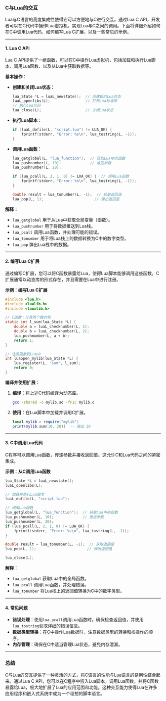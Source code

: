 ### C与Lua的交互

Lua与C语言的高度集成性使得它可以方便地与C进行交互。通过Lua C API，开发者可以在C代码中操作Lua虚拟机，实现Lua与C之间的调用。下面将详细介绍如何在C中调用Lua代码、如何编写Lua C扩展，以及一些常见的示例。

---

#### 1. **Lua C API**

Lua C API提供了一组函数，可以在C中操作Lua虚拟机，包括加载和执行Lua脚本、调用Lua函数、以及从Lua中获取数据等。

**基本操作：**
- **创建和关闭Lua状态：**
  ```c
  lua_State *L = luaL_newstate();  // 创建新的Lua状态
  luaL_openlibs(L);                // 打开Lua标准库
  // 执行Lua代码
  lua_close(L);                    // 关闭Lua状态
  ```

- **执行Lua脚本：**
  ```c
  if (luaL_dofile(L, "script.lua") != LUA_OK) {
      fprintf(stderr, "Error: %s\n", lua_tostring(L, -1));
  }
  ```

- **调用Lua函数：**
  ```c
  lua_getglobal(L, "lua_function");  // 获取Lua中的函数
  lua_pushnumber(L, 10);             // 推送参数
  lua_pushnumber(L, 20);
  
  if (lua_pcall(L, 2, 1, 0) != LUA_OK) {  // 调用Lua函数
      fprintf(stderr, "Error: %s\n", lua_tostring(L, -1));
  }
  
  double result = lua_tonumber(L, -1);  // 获取返回值
  lua_pop(L, 1);                       // 弹出返回值
  ```

**解释：**
- `lua_getglobal` 用于从Lua中获取全局变量（函数）。
- `lua_pushnumber` 用于将数据推送到Lua栈。
- `lua_pcall` 调用Lua函数，并处理可能的错误。
- `lua_tonumber` 用于将Lua栈上的数据转换为C中的数字类型。
- `lua_pop` 弹出Lua栈中的数据。

---

#### 2. **编写Lua C扩展**

通过编写C扩展，您可以将C函数暴露给Lua，使得Lua脚本能够调用这些函数。C扩展通常以动态库的形式存在，并且需要在Lua中进行注册。

**示例：编写Lua C扩展**

```c
#include <lua.h>
#include <lualib.h>
#include <lauxlib.h>

// C函数：计算两个数的和
static int l_sum(lua_State *L) {
    double a = luaL_checknumber(L, 1);
    double b = luaL_checknumber(L, 2);
    lua_pushnumber(L, a + b);
    return 1;
}

// 注册函数到Lua中
int luaopen_mylib(lua_State *L) {
    lua_register(L, "sum", l_sum);
    return 0;
}
```

**编译并使用扩展：**
1. **编译**：将上述C代码编译为动态库。
   ```sh
   gcc -shared -o mylib.so -fPIC mylib.c
   ```
2. **使用**：在Lua脚本中加载并调用C扩展。
   ```lua
   local mylib = require("mylib")
   print(mylib.sum(10, 20))  -- 输出 30
   ```

---

#### 3. **C中调用Lua代码**

C程序可以调用Lua函数，传递参数并接收返回值。这允许C和Lua代码之间的紧密集成。

**示例：从C调用Lua函数**

```c
lua_State *L = luaL_newstate();
luaL_openlibs(L);

// 加载并执行Lua脚本
luaL_dofile(L, "script.lua");

// 调用Lua函数
lua_getglobal(L, "lua_function");  // 获取Lua中的函数
lua_pushnumber(L, 10);             // 推送参数
lua_pushnumber(L, 20);
if (lua_pcall(L, 2, 1, 0) != LUA_OK) {
    fprintf(stderr, "Error: %s\n", lua_tostring(L, -1));
}

double result = lua_tonumber(L, -1);  // 获取返回值
lua_pop(L, 1);                       // 弹出返回值

lua_close(L);
```

**解释：**
- `lua_getglobal` 获取Lua中的全局函数。
- `lua_pcall` 调用Lua函数，并处理错误。
- `lua_tonumber` 将Lua栈上的返回值转换为C中的数字类型。

---

#### 4. **常见问题**

- **错误处理**：使用`lua_pcall`调用Lua函数时，确保检查返回值，并使用`lua_tostring`获取详细的错误信息。
- **数据类型转换**：在C中操作Lua数据时，注意数据类型的转换和栈操作的顺序。
- **内存管理**：确保在C中适当管理Lua状态，避免内存泄漏。

---

### 总结

C与Lua的交互提供了一种灵活的方式，将C语言的性能与Lua语言的易用性结合起来。通过Lua C API，您可以在C程序中嵌入Lua脚本，调用Lua函数，并将C函数暴露给Lua，极大地扩展了Lua的应用范围和功能。这种交互能力使得Lua在许多应用程序和嵌入式系统中成为一个理想的脚本语言。